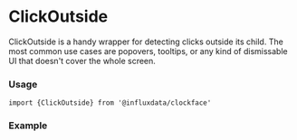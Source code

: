 # ClickOutside

ClickOutside is a handy wrapper for detecting clicks outside its child. The most common use cases are popovers, tooltips, or any kind of dismissable UI that doesn't cover the whole screen.

### Usage
```tsx
import {ClickOutside} from '@influxdata/clockface'
```

### Example
<!-- STORY -->

<!-- STORY HIDE START -->

<!-- STORY HIDE END -->

<!-- PROPS -->
